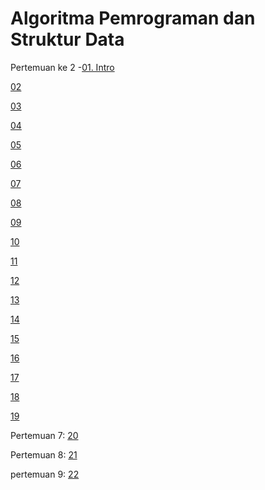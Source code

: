 # Algoritma Pemrograman dan Struktur Data

Pertemuan ke 2
-[01. Intro](Modul_C++/01-intro.md)

 [02](Modul_C++/02-syntax.md)

 [03](Modul_C++/03-output.md)
 
 [04](Modul_C++/04-comment.md)
 
 [05](Modul_C++/05-variable.md)
 
 [06](Modul_C++/06-input.md)
 
 [07](Modul_C++/07-DataType.md)
 
 [08](Modul_C++/08-Operator.md)
 
 [09](Modul_C++/09-String.md)
 
 [10](Modul_C++/10-Math.md)
 
 [11](Modul_C++/11-Booleans.md)
 
 [12](Modul_C++/12-condition.md)

 [13](Modul_C++/13.switch.md)

 [14](Modul_C++/14-WhileLoop.md)

 [15](Modul_C++/15-BreakContinue.md)

 [16](Modul_C++/16-Array.md)

 [17](Modul_C++/17-Struct.md)

 [18](Modul_C++/18-References.md)

 [19](Modul_C++/19-Pointer.md)

Pertemuan 7:
 [20](Modul_C++/20-fungsi.md)

Pertemuan 8:
 [21](Modul_C++/21-OOP.md)

pertemuan 9:
 [22](Modul_C++/22-File.md)
 


